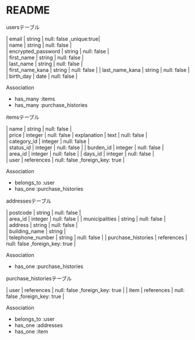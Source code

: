 # README

usersテーブル

| email                 | string | null: false ,unique:true|  
| name                  | string | null: false |  
| encrypted_password    | string | null: false |  
| first_name            | string | null: false |  
| last_name             | string | null: false |  
| first_name_kana       | string | null: false | 
| last_name_kana        | string | null: false |  
| birth_day             | date   | null: false |  

Association

- has_many :items
- has_many :purchase_histories

itemsテーブル

| name                | string      | null: false |  
| price               | integer     | null: false 
| explanation         | text      | null: false |  
| category_id            | integer      | null: false |  
| status_id              | integer      | null: false | 
| burden_id                    | integer   | null: false |  
| area_id                      | integer   | null: false | 
| days_id                      | integer   | null: false |  
| user                | references  | null: false ,foreign_key: true |  

Association

- belongs_to :user
- has_one :purchase_histories

addressesテーブル

| postcode                  | string   | null: false |  
| area_id                      | integer   | null: false | 
| municipalities            | string   | null: false |  
| address                   | string   | null: false |  
| building_name             | string   |  
| telephone_number          | string   | null: false | 
| purchase_histories          | references  | null: false ,foreign_key: true |

Association

- has_one :purchase_histories

purchase_historiesテーブル

| user                      | references  | null: false ,foreign_key: true |
| item                      | references  | null: false ,foreign_key: true |

Association

- belongs_to :user
- has_one :addresses
- has_one :item